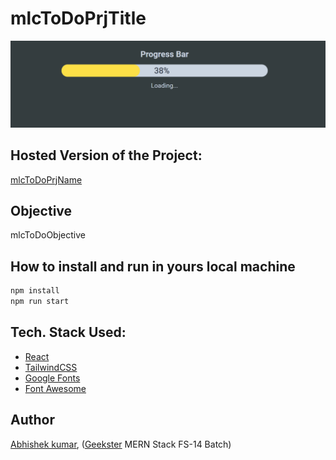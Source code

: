 # mlcToDoPrjTitle
![](thumbnail.png)

## Hosted Version of the Project:
[mlcToDoPrjName](https://mlcToDoPrjName.vercel.app/)

## Objective
mlcToDoObjective


## How to install and run in yours local machine
```bash
npm install
npm run start
```

## Tech. Stack Used:
+ [React](https://react.dev/)
+ [TailwindCSS](https://tailwindcss.com/)
+ [Google Fonts](https://fonts.google.com/)
+ [Font Awesome](https://fontawesome.com/icons/)

## Author
[Abhishek kumar](https://www.linkedin.com/in/alex21c/), ([Geekster](https://geekster.in/) MERN Stack FS-14 Batch)


